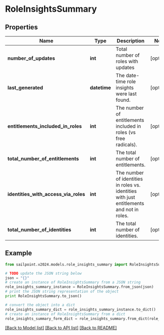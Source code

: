 # RoleInsightsSummary


## Properties

Name | Type | Description | Notes
------------ | ------------- | ------------- | -------------
**number_of_updates** | **int** | Total number of roles with updates | [optional] 
**last_generated** | **datetime** | The date-time role insights were last found. | [optional] 
**entitlements_included_in_roles** | **int** | The number of entitlements included in roles (vs free radicals). | [optional] 
**total_number_of_entitlements** | **int** | The total number of entitlements. | [optional] 
**identities_with_access_via_roles** | **int** | The number of identities in roles vs. identities with just entitlements and not in roles. | [optional] 
**total_number_of_identities** | **int** | The total number of identities. | [optional] 

## Example

```python
from sailpoint.v2024.models.role_insights_summary import RoleInsightsSummary

# TODO update the JSON string below
json = "{}"
# create an instance of RoleInsightsSummary from a JSON string
role_insights_summary_instance = RoleInsightsSummary.from_json(json)
# print the JSON string representation of the object
print RoleInsightsSummary.to_json()

# convert the object into a dict
role_insights_summary_dict = role_insights_summary_instance.to_dict()
# create an instance of RoleInsightsSummary from a dict
role_insights_summary_form_dict = role_insights_summary.from_dict(role_insights_summary_dict)
```
[[Back to Model list]](../README.md#documentation-for-models) [[Back to API list]](../README.md#documentation-for-api-endpoints) [[Back to README]](../README.md)


